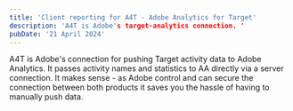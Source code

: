 ```yaml
---
title: 'Client reporting for A4T - Adobe Analytics for Target'
description: 'A4T is Adobe's target-analytics connection. '
pubDate: '21 April 2024'
---
```


A4T is Adobe's connection for pushing Target activity data to Adobe Analytics. It passes activity names and statistics to AA directly via a server connection. It makes sense - as Adobe control and can secure the connection between both products it saves you the hassle of having to manually push data. 
